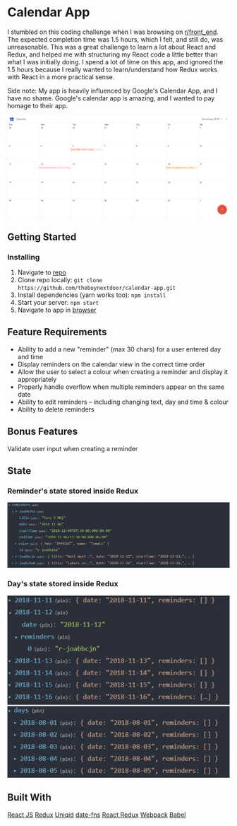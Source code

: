 # Calendar App 

I stumbled on this coding challenge when I was browsing on [r/front_end](https://www.reddit.com/r/Frontend/). The expected completion
time was 1.5 hours, which I felt, and still do, was unreasonable. This was a great challenge to learn a lot about React and Redux,
and helped me with structuring my React code a little better than what I was initially doing. I spend a lot of time on this app,
and ignored the 1.5 hours because I really wanted to learn/understand how Redux works with React in a more practical sense. 

Side note: My app is heavily influenced by Google's Calendar App, and I have no shame. Google's calendar app is amazing, and I wanted
to pay homage to their app. 


![Calendar](calendar.png)

## Getting Started

### Installing

1. Navigate to [repo](https://github.com/theboynextdoor/calendar-app) 
2. Clone repo locally:
`git clone https://github.com/theboynextdoor/calendar-app.git`
3. Install dependencies (yarn works too): 
`npm install` 
4. Start your server:
`npm start`
5. Navigate to app in [browser](http://localhost3000)

## Feature Requirements
* Ability to add a new "reminder" (max 30 chars) for a user entered day and time
* Display reminders on the calendar view in the correct time order
* Allow the user to select a colour when creating a reminder and display it appropriately
* Properly handle overflow when multiple reminders appear on the same date
* Ability to edit reminders – including changing text, day and time & colour
* Ability to delete reminders

## Bonus Features 
Validate user input when creating a reminder

## State 

### Reminder's state stored inside Redux
![Reminder State](reminders_state.jpg)

### Day's state stored inside Redux
![Day State](day_state2.jpg)
![Day State](day_state.jpg)

## Built With

[React JS](https://reactjs.org/)
[Redux](https://redux.js.org)
[Uniqid](https://www.npmjs.com/package/uniqid)
[date-fns](https://date-fns.org/)
[React Redux](https://react-redux.js.org/)
[Webpack](https://webpack.js.org)
[Babel](https://babeljs.io)
